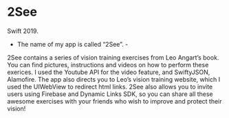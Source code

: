 # 2See
Swift 2019.

- The name of my app is called “2See”. -

2See contains a series of vision training exercises from Leo Angart’s book. 
You can find pictures, instructions and videos on how to perform these exerices. 
I used the Youtube API for the video feature, and SwiftyJSON, Alamofire. 
The app also directs you to Leo’s vision training website, which I used the UIWebView to redirect html links. 
2See also allows you to invite users using Firebase and Dynamic Links SDK, so you can share all these awesome exercises 
with your friends who wish to improve and protect their vision!
